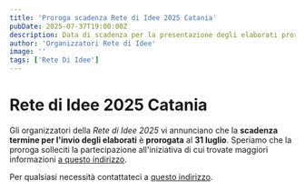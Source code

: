 ```yaml
---  
title: 'Proroga scadenza Rete di Idee 2025 Catania'  
pubDate: 2025-07-37T19:00:00Z  
description: Data di scadenza per la presentazione degli elaborati prorogata al 31 luglio.  
author: 'Organizzatori Rete di Idee'
image: ''
tags: ['Rete Di Idee']  
---  
```


  
# Rete di Idee 2025 Catania  

Gli organizzatori della *Rete di Idee 2025* vi annunciano che la **scadenza termine per l'invio degli elaborati** è **prorogata** al **31 luglio**. Speriamo che la proroga solleciti la partecipazione all'iniziativa di cui trovate maggiori informazioni [a questo indirizzo](https://ssc.unict.it/rete-di-idee/).

Per qualsiasi necessità contattateci a [questo indirizzo](mailto://retediidee2025@gmail.com).
